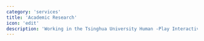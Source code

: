 ```yaml
---
category: 'services'
title: 'Academic Research'
icon: 'edit'
description: 'Working in the Tsinghua University Human -Play Interactive Laboratory, participate in the experiment, writing, innovation and other links. Two submissions to the HCI in the field of HCI as the first author and the third author, have rich scientific research experience.'
---
```

